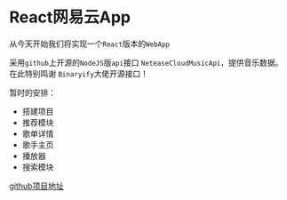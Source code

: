 # React网易云App

从今天开始我们将实现一个`React`版本的`WebApp`

采用`github`上开源的`NodeJS`版`api`接口 `NeteaseCloudMusicApi`，提供音乐数据。在此特别鸣谢 `Binaryify`大佬开源接口！

暂时的安排：
+ 搭建项目
+ 推荐模块
+ 歌单详情
+ 歌手主页
+ 播放器
+ 搜索模块


[github项目地址](https://github.com/taopoppy/cloud-music)